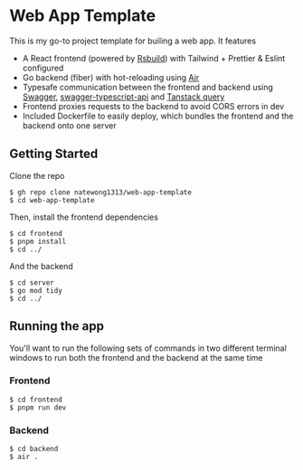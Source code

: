 # Web App Template

This is my go-to project template for builing a web app. It features

- A React frontend (powered by [Rsbuild](https://rsbuild.dev/)) with Tailwind + Prettier & Eslint configured
- Go backend (fiber) with hot-reloading using [Air](https://github.com/cosmtrek/air)
- Typesafe communication between the frontend and backend using [Swagger](https://github.com/gofiber/swagger), [swagger-typescript-api](https://www.npmjs.com/package/swagger-typescript-api) and [Tanstack query](https://tanstack.com/query/latest)
- Frontend proxies requests to the backend to avoid CORS errors in dev
- Included Dockerfile to easily deploy, which bundles the frontend and the backend onto one server

## Getting Started

Clone the repo

```console
$ gh repo clone natewong1313/web-app-template
$ cd web-app-template
```

Then, install the frontend dependencies

```console
$ cd frontend
$ pnpm install
$ cd ../
```

And the backend

```console
$ cd server
$ go mod tidy
$ cd ../
```

## Running the app

You'll want to run the following sets of commands in two different terminal windows to run both the frontend and the backend at the same time

### Frontend

```console
$ cd frontend
$ pnpm run dev
```

### Backend

```console
$ cd backend
$ air .
```
